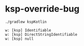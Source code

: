 ksp-override-bug
===

`./gradlew kspKotlin`

```
w: [ksp] Identifiable
w: [ksp] DirectStringIdentifiable
w: [ksp] null
```